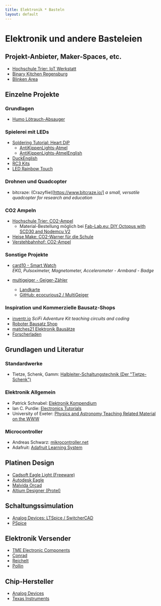 ```yaml
---
title: Elektronik * Basteln
layout: default
---
```

# Elektronik und andere Basteleien

## Projekt-Anbieter, Maker-Spaces, etc.

- [Hochschule Trier: IoT Werkstatt](https://www.umwelt-campus.de/forschung/projekte/iot-werkstatt)
- [Binary Kitchen Regensburg](https://www.binary-kitchen.de/)
- [Blinken Area](https://wiki.blinkenarea.org/index.php/Main_Page)

## Einzelne Projekte

### Grundlagen

- [Humo Lötrauch-Absauger](https://github.com/marove2000/humo)

### Spielerei mit LEDs

- [Soldering Tutorial: Heart DiP](https://github.com/Binary-Kitchen/SolderingTutorial/tree/master/HeartDIP)
  - [AntiKippenLights-Atmel](https://wiki.blinkenarea.org/index.php/AntiKippenLights-Atmel)
  - [AntiKippenLights-AtmelEnglish](https://wiki.blinkenarea.org/index.php/AntiKippenLights-AtmelEnglish)
- [DuckEnglish](https://wiki.blinkenarea.org/index.php/DuckEnglish)
- [RC3 Kits](https://wiki.blinkenarea.org/index.php/RC3-Kits)
- [LED Rainbow Touch](https://github.com/orithena/Lamp_Simple1Button)

### Drohnen und Quadcopter

- bitcraze: (Crazyflie)[https://www.bitcraze.io/] *a small, versatile quadcopter for research and education*

### CO2 Ampeln

- [Hochschule Trier: CO2-Ampel](https://www.umwelt-campus.de/forschung/projekte/iot-werkstatt/ideen-zur-corona-krise)
  - Material-Bestellung möglich bei [Fab-Lab.eu: DIY Octopus with SCD30 and Nodemcu V2](https://www.tindie.com/products/FabLab/diy-octopus-with-scd30-and-nodemcu-v2/)
- [Heise Make: CO2-Warner für die Schule](https://www.heise.de/select/make/2020/5/2022015381334973804)
- [Verstehbahnhof: CO2-Ampel](https://civilize.it/t/co2-ampel-verstehbahnhof/342)

### Sonstige Projekte

- [card10 - Smart Watch](https://card10.badge.events.ccc.de/)<br>*EKG, Pulsoximeter, Magnetometer, Accelerometer - Armband - Badge*

- [multigeiger - Geiger-Zähler](https://ecocurious.de/projekte/multigeiger-2/)
  - [Landkarte](https://ecocurious.de/multigeiger-karte/)
  - [GitHub: ecocurious2 / MultiGeiger](https://github.com/ecocurious2/MultiGeiger)

### Inspiration und Kommerzielle Bausatz-Shops

- [inventr.io](https://inventr.io) *SciFi Adventure Kit teaching circuits and coding*
- [Roboter Bausatz Shop](https://www.roboter-bausatz.de/diy-elektronik/bausaetze/elektronik-bausaetze/)
- [matches21 Elektronik Bausätze](https://www.matches21.de/spielen-basteln/bausaetze-bastelsets/elektronik/)
- [Forscherladen](https://www.forscherladen.de/velleman-mini-kit-mk172-sound-led-stern::697-840500.html)

## Grundlagen und Literatur

### Standardwerke

- Tietze, Schenk, Gamm: [Halbleiter-Schaltungstechnik (Der "Tietze-Schenk")](http://www.tietze-schenk.de)

### Elektronik Allgemein

- Patrick Schnabel: [Elektronik Kompendium](https://www.elektronik-kompendium.de/)
- Ian C. Purdie: [Electronics Tutorials](https://www.electronics-tutorials.com)
- University of Exeter: [Physics and Astronomy Teaching Related Material on the WWW](http://newton.ex.ac.uk/teaching/CDHW/)

### Microcontroller

- Andreas Schwarz: [mikrocontroller.net](https://www.mikrocontroller.net/)
- Adafruit: [Adafruit Learning System](https://learn.adafruit.com)

## Platinen Design

* [Cadsoft Eagle Light (Freeware)](http://ftp.cadsoft.de/freeware.htm)
* [Autodesk Eagle](https://www.autodesk.de/products/eagle/overview)
* [Malvida Orcad](https://orcad.de.malavida.com)
* [Altium Designer (Protel)](https://www.altium.com/de/solution/protel-pcb)

## Schaltungssimulation

* [Analog Devices: LTSpice / SwitcherCAD](https://www.analog.com/en/design-center/design-tools-and-calculators/ltspice-simulator.html)
* [PSpice](https://www.pspice.com)

## Elektronik Versender

* [TME Electronic Components](https://www.tme.eu/de/)
* [Conrad](https://www.conrad.de)
* [Reichelt](https://www.reichelt.de)
* [Pollin](https://www.pollin.de)

## Chip-Hersteller

* [Analog Devices](https://www.analog.com/en/index.html)
* [Texas Instruments](https://www.ti.com)